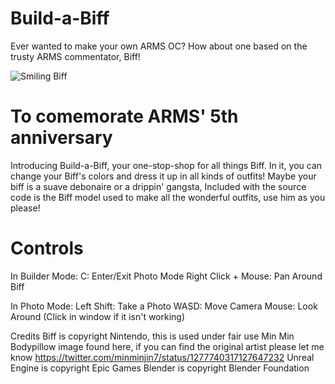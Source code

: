 # Build-a-Biff

Ever wanted to make your own ARMS OC? How about one based on the trusty ARMS commentator, Biff!

![Smiling Biff](https://user-images.githubusercontent.com/100746177/174014511-daf3f8f1-7003-4eb5-884c-0c25c306f9fa.jpg)

# To comemorate ARMS' 5th anniversary
Introducing Build-a-Biff, your one-stop-shop for all things Biff. In it, you can change your Biff's colors and dress it up in all kinds of outfits! Maybe your biff is a suave debonaire or a drippin' gangsta,
Included with the source code is the Biff model used to make all the wonderful outfits, use him as you please!

# Controls

In Builder Mode:
C: Enter/Exit Photo Mode
Right Click + Mouse: Pan Around Biff

In Photo Mode:
Left Shift: Take a Photo
WASD: Move Camera
Mouse: Look Around (Click in window if it isn't working)

Credits
Biff is copyright Nintendo, this is used under fair use
Min Min Bodypillow image found here, if you can find the original artist please let me know https://twitter.com/minminjin7/status/1277740317127647232
Unreal Engine is copyright Epic Games
Blender is copyright Blender Foundation
